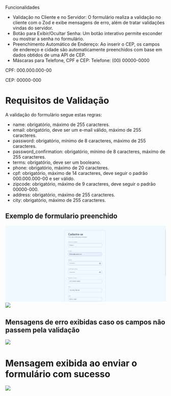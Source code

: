 Funcionalidades

- Validação no Cliente e no Servidor: O formulário realiza a validação no cliente com o Zod e exibe mensagens de erro, além de tratar validações vindas do servidor.
- Botão para Exibir/Ocultar Senha: Um botão interativo permite esconder ou mostrar a senha no formulário.
- Preenchimento Automático de Endereço: Ao inserir o CEP, os campos de endereço e cidade são automaticamente preenchidos com base em dados obtidos de uma API de CEP.
- Máscaras para Telefone, CPF e CEP:
Telefone: (00) 00000-0000

CPF: 000.000.000-00

CEP: 00000-000

# Requisitos de Validação
A validação do formulário segue estas regras:

- name: obrigatório, máximo de 255 caracteres.
- email: obrigatório, deve ser um e-mail válido, máximo de 255 caracteres.
- password: obrigatório, mínimo de 8 caracteres, máximo de 255 caracteres.
- password_confirmation: obrigatório, mínimo de 8 caracteres, máximo de 255 caracteres.
- terms: obrigatório, deve ser um booleano.
- phone: obrigatório, máximo de 20 caracteres.
- cpf: obrigatório, máximo de 14 caracteres, deve seguir o padrão 000.000.000-00 e ser válido.
- zipcode: obrigatório, máximo de 9 caracteres, deve seguir o padrão 00000-000.
- address: obrigatório, máximo de 255 caracteres.
- city: obrigatório, máximo de 255 caracteres.

## Exemplo de formulario preenchido
<img src="./src/assets/img1.png">
<img src=".src/assets/img2.png">

## Mensagens de erro exibidas caso os campos não passem pela validação
<img src="./src/">

# Mensagem exibida ao enviar o formulário com sucesso
<img src="/assets/img3.png">
